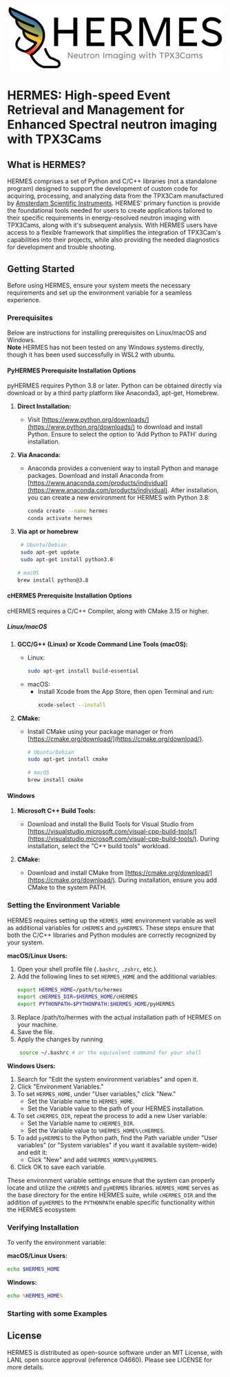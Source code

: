 ![HERMES](images/HERMES.jpg)
# HERMES: High-speed Event Retrieval and Management for Enhanced Spectral neutron imaging with TPX3Cams #

## What is HERMES? ##
HERMES comprises a set of Python and C/C++ libraries (not a standalone program) designed to support the development of custom code for acquiring, processing, and analyzing data from the TPX3Cam manufactured by [Amsterdam Scientific Instruments](https://www.amscins.com/buy-here/tpx3cam/ "ASI TPX3Cam"). HERMES' primary function is provide the foundational tools needed for users to create applications tailored to their specific requirements in energy-resolved neutron imaging with TPX3Cams, along with it's subsequent analysis. With HERMES users have access to a flexible framework that simplifies the integration of TPX3Cam's capabilities into their projects, while also providing the needed diagnostics for development and trouble shooting. 

## Getting Started ## 
Before using HERMES, ensure your system meets the necessary requirements and set up the environment variable for a seamless experience.


### Prerequisites ###
Below are instructions for installing prerequisites on Linux/macOS and Windows.  
**Note** HERMES has not been tested on any Windows systems directly, though it has been used successfully in WSL2 with ubuntu.  

#### PyHERMES Prerequisite Installation Options ####
pyHERMES requires Python 3.8 or later. Python can be obtained directly via download or by a third party platform like Anaconda3, apt-get, Homebrew. 
1. **Direct Installation:**
   - Visit [https://www.python.org/downloads/](https://www.python.org/downloads/) to download and install Python. Ensure to select the option to 'Add Python to PATH' during installation.

2. **Via Anaconda:**
   - Anaconda provides a convenient way to install Python and manage packages. Download and install Anaconda from [https://www.anaconda.com/products/individual](https://www.anaconda.com/products/individual). After installation, you can create a new environment for HERMES with Python 3.8:
     ```sh
     conda create --name hermes
     conda activate hermes
     ```
3. **Via apt or homebrew** 
    ```sh
     # Ubuntu/Debian
     sudo apt-get update
     sudo apt-get install python3.8
     ```
     ```sh
     # macOS
     brew install python@3.8
     ```
    
#### cHERMES Prerequisite Installation Options ###
cHERMES requires a C/C++ Compiler, along with CMake 3.15 or higher.
##### Linux/macOS #####

1. **GCC/G++ (Linux) or Xcode Command Line Tools (macOS):**
   - Linux:
     ```sh
     sudo apt-get install build-essential
     ```
   - macOS:
     - Install Xcode from the App Store, then open Terminal and run:
       ```sh
       xcode-select --install
       ```

2. **CMake:**
   - Install CMake using your package manager or from [https://cmake.org/download/](https://cmake.org/download/).
     ```sh
     # Ubuntu/Debian
     sudo apt-get install cmake
     ```
     ```sh
     # macOS
     brew install cmake
     ```
#### Windows ####
1. **Microsoft C++ Build Tools:**
   - Download and install the Build Tools for Visual Studio from [https://visualstudio.microsoft.com/visual-cpp-build-tools/](https://visualstudio.microsoft.com/visual-cpp-build-tools/). During installation, select the "C++ build tools" workload.

2. **CMake:**
   - Download and install CMake from [https://cmake.org/download/](https://cmake.org/download/). During installation, ensure you add CMake to the system PATH.


### Setting the Environment Variable ###
HERMES requires setting up the `HERMES_HOME` environment variable as well as additional variables for `cHERMES` and `pyHERMES`. These steps ensure that both the C/C++ libraries and Python modules are correctly recognized by your system.

**macOS/Linux Users:**
1. Open your shell profile file (`.bashrc`, `.zshrc`, etc.).
2. Add the following lines to set `HERMES_HOME` and the additional variables:
   ```sh
   export HERMES_HOME=/path/to/hermes
   export cHERMES_DIR=$HERMES_HOME/cHERMES
   export PYTHONPATH=$PYTHONPATH:$HERMES_HOME/pyHERMES
   ```
3. Replace /path/to/hermes with the actual installation path of HERMES on your machine.
4. Save the file.
5. Apply the changes by running 
```sh 
    source ~/.bashrc # or the equivalent command for your shell
```

**Windows Users:**

1. Search for "Edit the system environment variables" and open it.
2. Click "Environment Variables."
3. To set `HERMES_HOME`, under "User variables," click "New."
    - Set the Variable name to `HERMES_HOME`.
    - Set the Variable value to the path of your HERMES installation.
4. To set `cHERMES_DIR`, repeat the process to add a new User variable:
    - Set the Variable name to `cHERMES_DIR`.
    - Set the Variable value to `%HERMES_HOME%\cHERMES`.
5. To add `pyHERMES` to the Python path, find the Path variable under "User variables" (or "System variables" if you want it available system-wide) and edit it:
    - Click "New" and add `%HERMES_HOME%\pyHERMES`.
6. Click OK to save each variable.

These environment variable settings ensure that the system can properly locate and utilize the `cHERMES` and `pyHERMES` libraries. `HERMES_HOME` serves as the base directory for the entire HERMES suite, while `cHERMES_DIR` and the addition of `pyHERMES` to the `PYTHONPATH` enable specific functionality within the HERMES ecosystem

### Verifying Installation ###

To verify the environment variable:

**macOS/Linux Users:**
```sh
echo $HERMES_HOME
```

**Windows:**

```cmd
echo %HERMES_HOME%
```

### Starting with some Examples ###


## License ## 
HERMES is distributed as open-source software under an MIT License, with LANL open source approval (reference O4660). Please see LICENSE for more details. 
